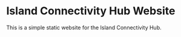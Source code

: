 # Island Connectivity Hub Website

This is a simple static website for the Island Connectivity Hub. 


